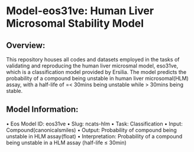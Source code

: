 # Model-eos31ve: Human Liver Microsomal Stability Model

## Overview:
This repository houses all codes and datasets employed in the tasks of validating and reproducing the human liver microsmal model, eso31ve, which is a classification model provided by Ersilia. The model predicts the probability of a compound being unstable in human liver microsomal(HLM) assay, with a half-life of =< 30mins being unstable while > 30mins being stable. 

## Model Information:
• Eos Model ID: eos31ve
• Slug: ncats-hlm
• Task: Classification
• Input: Compound(canonicalsmiles)
• Output: Probability of compound being unstable in HLM assay(float)
• Interpretation: Probability of a compound being unstable in a HLM assay (half-life ≤ 30min)


  

